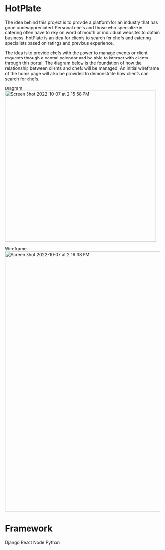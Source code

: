 # HotPlate

The idea behind this project is to provide a platform for an industry that has gone underappreciated. Personal chefs and those who specialize in catering often have to rely on word of mouth or individual websites to obtain business. HotPlate is an idea for clients to search for chefs and catering specialists based on ratings and previous experience. 

The idea is to provide chefs with the power to manage events or client requests through a central calendar and be able to interact with clients through this portal. The diagram below is the foundation of how the relationship between clients and chefs will be managed. An initial wireframe of the home page will also be provided to demonstrate how clients can search for chefs.

Diagram
<img width="491" alt="Screen Shot 2022-10-07 at 2 15 58 PM" src="https://user-images.githubusercontent.com/104710154/194623708-3e5d6328-ab7f-4f2f-b767-06a16e2e1275.png">

Wireframe
<img width="847" alt="Screen Shot 2022-10-07 at 2 16 38 PM" src="https://user-images.githubusercontent.com/104710154/194623753-04d68c67-fa24-4a90-b47e-af3e29214d5c.png">

# Framework
Django
React
Node
Python
